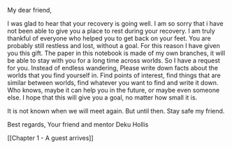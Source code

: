 My dear friend,

I was glad to hear that your recovery is going well. I am so sorry that i have not been able to give you a place to rest during your recovery. I am truly thankful of everyone who helped you to get back on your feet. You are probably still restless and lost, without a goal. 
For this reason I have given you this gift. The paper in this notebook is made of my own branches, it will be able to stay with you for a long time across worlds. So I have a request for you. Instead of endless wandering, Please write down facts about the worlds that you find yourself in. Find points of interest, find things that are similar between worlds, find whatever you want to find and write it down. Who knows, maybe it can help you in the future, or maybe even someone else. I hope that this will give you a goal, no matter how small it is.

It is not known when we will meet again. But until then. Stay safe my friend. 

Best regards,
Your friend and mentor
Deku Hollis

[[Chapter 1 - A guest arrives]]
